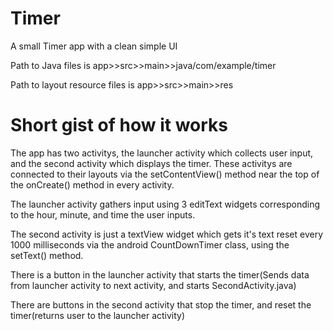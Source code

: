 # Timer
A small Timer app with a clean simple UI

Path to Java files is app>>src>>main>>java/com/example/timer

Path to layout resource files is app>>src>>main>>res

# Short gist of how it works
The app has two activitys, the launcher activity which collects user input, and the second activity which displays the timer. 
These activitys are connected to their layouts via the setContentView() method near the top of the onCreate() method in every
activity. 

The launcher activity gathers input using 3 editText widgets corresponding to the hour, minute, and time the user inputs. 

The second activity is just a textView widget which gets it's text reset every 1000 milliseconds via the android CountDownTimer class, using
the setText() method. 

There is a button in the launcher activity that starts the timer(Sends data from launcher activity to next activity, and starts SecondActivity.java)

There are buttons in the second activity that stop the timer, and reset the timer(returns user to the launcher activity)






